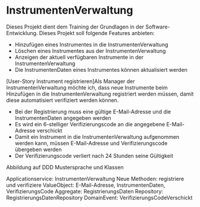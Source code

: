# InstrumentenVerwaltung
Dieses Projekt dient dem Training der Grundlagen in der Software-Entwicklung.
Dieses Projekt soll folgende Features anbieten: 
* Hinzufügen eines Instrumentes in die InstrumentenVerwaltung
* Löschen eines Instrumentes aus der InstrumentenVerwaltung
* Anzeigen der aktuell verfügbaren Instrumente in der InstrumentenVerwaltung
* Die InstrumentenDaten eines Instrumentes können aktualisiert werden

[User-Story Instrument registrieren]Als Manager der InstrumentenVerwaltung möchte ich, dass neue Instrumente beim Hinzufügen in die InstrumentenVerwaltung registriert werden müssen, damit diese automatisiert verifiziert werden können. 
* Bei der Registrierung muss eine gültige E-Mail-Adresse und die InstrumentenDaten angegeben werden
* Es wird ein 6-stelliger Verifizierungscode an die angegebene E-Mail-Adresse verschickt
* Damit ein Instrument in die InstrumentenVerwaltung aufgenommen werden kann, müssen E-Mail-Adresse und Verifizierungscode übergeben werden
* Der Verifizierungscode verliert nach 24 Stunden seine Gültigkeit


Abbildung auf DDD Mustersprache und Klassen

Applicationservice: InstrumentenVerwaltung
    Neue Methoden: registriere und verifiziere
ValueObject: E-Mail-Adresse, InstrumentenDaten, VerifizierungsCode
Aggregate: RegistrierungsDaten
Repository: RegistrierungsDatenRepository
DomainEvent: VerifizierungsCodeVerschickt